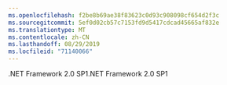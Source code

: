 ```yaml
---
ms.openlocfilehash: f2be8b69ae38f83623c0d93c908098cf654d2f3c
ms.sourcegitcommit: 5ef0d02cb57c7153fd9d5417cdcad45665af832e
ms.translationtype: MT
ms.contentlocale: zh-CN
ms.lasthandoff: 08/29/2019
ms.locfileid: "71140066"
---
```

<span data-ttu-id="80563-101">.NET Framework 2.0 SP1</span><span class="sxs-lookup"><span data-stu-id="80563-101">.NET Framework 2.0 SP1</span></span>